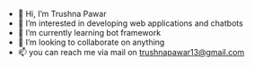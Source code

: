 - 👋 Hi, I’m Trushna Pawar
- 👀 I’m interested in developing web applications and chatbots
- 🌱 I’m currently learning bot framework
- 💞️ I’m looking to collaborate on anything
- 📫 you can reach me via mail on trushnapawar13@gmail.com

<!---
TrushnaPawar13/TrushnaPawar13 is a ✨ special ✨ repository because its `README.md` (this file) appears on your GitHub profile.
You can click the Preview link to take a look at your changes.
--->
